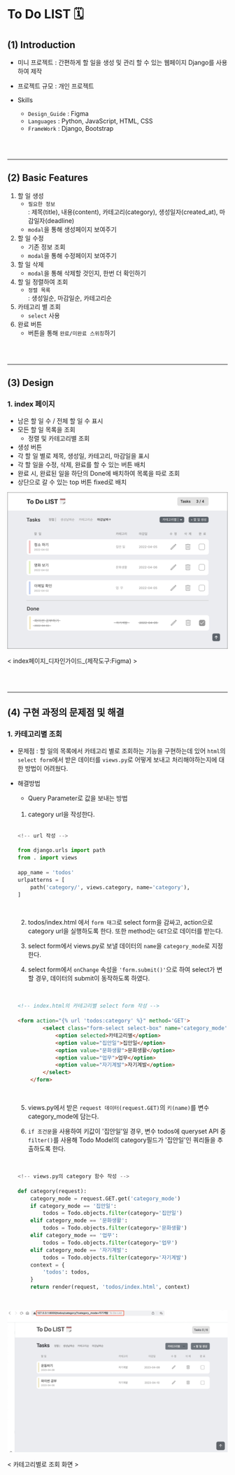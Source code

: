 # To Do LIST 🗓️

## (1) Introduction

- 미니 프로젝트 : 간편하게 할 일을 생성 및 관리 할 수 있는 웹페이지 Django를 사용하여 제작


- 프로젝트 규모 : 개인 프로젝트

- Skills
    - `Design_Guide` : Figma
    - `Languages` : Python, JavaScript, HTML, CSS
    - `FrameWork` : Django, Bootstrap

<br>
<br>

---

## (2) Basic Features

1. 할 일 생성
    - `필요한 정보`<br>
    : 제목(title), 내용(content), 카테고리(category), 생성일자(created_at), 마감일자(deadline)
    - `modal`을 통해 생성페이지 보여주기
2. 할 일 수정
    - 기존 정보 조회
    - `modal`을 통해 수정페이지 보여주기
3. 할 일 삭제
    - `modal`을 통해 삭제할 것인지, 한번 더 확인하기
4. 할 일 정렬하여 조회
    - `정렬 목록`<br>
    : 생성일순, 마감일순, 카테고리순
5. 카테고리 별 조회
    - `select` 사용
6. 완료 버튼
    - 버튼을 통해 `완료/미완료 스위칭`하기

<br>
<br>

---

## (3) Design

### 1. index 페이지

- 남은 할 일 수 / 전체 할 일 수 표시
- 모든 할 일 목록을 조회
    - 정렬 및 카테고리별 조회
- 생성 버튼
- 각 할 일 별로 제목, 생성일, 카테고리, 마감일을 표시
- 각 할 일을 수정, 삭제, 완료를 할 수 있는 버튼 배치
- 완료 시, 완료된 일을 하단의 Done에 배치하여 목록을 따로 조회
- 상단으로 갈 수 있는 top 버튼 fixed로 배치

![](readme_asset/index_%ED%95%A0%EC%9D%BC%EC%A1%B0%ED%9A%8C.jpg)

< index페이지_디자인가이드_(제작도구:Figma) >

<br>
<br>

---

## (4) 구현 과정의 문제점 및 해결

### 1. 카테고리별 조회

- 문제점 : 할 일의 목록에서 카테고리 별로 조회하는 기능을 구현하는데 있어 `html`의 `select form`에서 받은 데이터를 `views.py`로 어떻게 보내고 처리해야하는지에 대한 방법이 어려웠다.

- 해결방법
    - Query Parameter로 값을 보내는 방법

    <br>

    1. category url을 작성한다.

    <br>

    ```python
    <!-- url 작성 -->

    from django.urls import path
    from . import views

    app_name = 'todos'
    urlpatterns = [
        path('category/', views.category, name='category'),
    ]
    ```

    <br>

    2. todos/index.html 에서 `form 태그`로 select form을 감싸고, action으로 category url을 실행하도록 한다. 또한 method는 `GET`으로 데이터를 받는다.

    3. select form에서 views.py로 보낼 데이터의 `name`을 `category_mode`로 지정한다.

    4. select form에서 `onChange` 속성을 `'form.submit()'`으로 하여 select가 변할 경우, 데이터의 submit이 동작하도록 하였다.

    <br>

    ```html
    <!-- index.html의 카테고리별 select form 작성 -->

    <form action="{% url 'todos:category' %}" method='GET'>
            <select class="form-select select-box" name='category_mode' onChange="form.submit()">
                <option selected>카테고리별</option>
                <option value="집안일">집안일</option>
                <option value="문화생활">문화생활</option>
                <option value="업무">업무</option>
                <option value="자기계발">자기계발</option>
            </select>
        </form>
    ```

    <br>

    5. views.py에서 받은 `request 데이터(request.GET)`의 `키(name)`를 변수 category_mode에 담는다.

    6. `if 조건문`을 사용하여 키값이 '집안일'일 경우, 변수 todos에 queryset API 중 `filter()`를 사용해 Todo Model의 category필드가 '집안일'인 쿼리들을 추출하도록 한다.

    <br>

    ```python
    <!-- views.py의 category 함수 작성 -->

    def category(request):
        category_mode = request.GET.get('category_mode')
        if category_mode == '집안일':
            todos = Todo.objects.filter(category='집안일')
        elif category_mode == '문화생활':
            todos = Todo.objects.filter(category='문화생활')
        elif category_mode == '업무':
            todos = Todo.objects.filter(category='업무')
        elif category_mode == '자기계발':
            todos = Todo.objects.filter(category='자기계발')    
        context = {
            'todos': todos,
        }
        return render(request, 'todos/index.html', context)
    ```
<br>

![](readme_asset/%EC%B9%B4%ED%85%8C%EA%B3%A0%EB%A6%AC%EB%B3%84%20%EC%A1%B0%ED%9A%8C%20%ED%95%B4%EA%B2%B0.JPG)

< 카테고리별로 조회 화면 >
